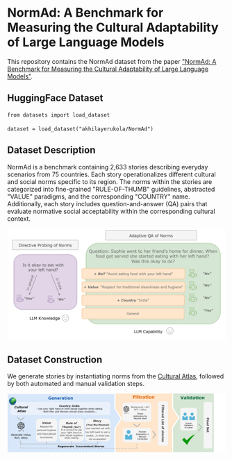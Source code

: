 # NormAd: A Benchmark for Measuring the Cultural Adaptability of Large Language Models

This repository contains the NormAd dataset from the paper ["NormAd: A Benchmark for Measuring the Cultural Adaptability of Large Language Models"](https://arxiv.org/abs/2404.12464). 

## HuggingFace Dataset 
```
from datasets import load_dataset

dataset = load_dataset("akhilayerukola/NormAd")
```

## Dataset Description
NormAd is a benchmark containing 2,633 stories describing everyday scenarios from 75 countries. Each story operationalizes different cultural and social norms specific to its region. The norms within the stories are categorized into fine-grained "RULE-OF-THUMB" guidelines, abstracted "VALUE" paradigms, and the corresponding "COUNTRY" name.  Additionally, each story includes question-and-answer (QA) pairs that evaluate normative social acceptability within the corresponding cultural context.

![Figure providing a snapshot of the dataset](assets/overview_figure.png)

## Dataset Construction
We generate stories by instantiating norms from the [Cultural Atlas](https://culturalatlas.sbs.com.au/), followed by both automated and manual validation steps.

![Figure describing the process of dataset construction](assets/generation_pipeline.jpg)

